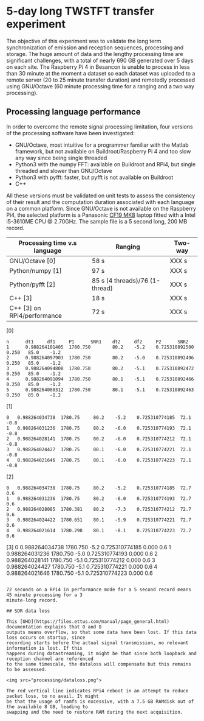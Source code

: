 # 5-day long TWSTFT transfer experiment

The objective of this experiment was to validate the long term synchronization
of emission and reception sequences, processing and storage. The huge amount
of data and the lengthy processing time are significant challenges, with a total
of nearly 690 GB generated over 5 days on each site. The Raspberry Pi 4 in Besancon
is unable to process in less than 30 minute at the moment a dataset so each
dataset was uploaded to a remote server (20 to 25 minute transfer duration) and 
remotedly processed using GNU/Octave (60 minute processing time for a ranging
and a two way processing).

## Processing language performance

In order to overcome the remote signal processing limitation, four versions of
the processing software have been investigated:
* GNU/Octave, most intuitive for a programmer familiar with the Matlab framework,
but not available on Buildroot/Raspberry Pi 4 and too slow any way since being
single threaded
* Python3 with the numpy FFT: available on Buildroot and RPi4, but single threaded
and slower than GNU/Octave
* Python3 with pyfft: faster, but pyfft is not available on Buildroot
* C++

All these versions must be validated on unit tests to assess the consistency of their
result and the computation duration associated with each language on a common platform.
Since GNU/Octave is not available on the Raspberry Pi4, the selected platform is a 
Panasonic [CF19 MK8](https://www.bobjohnson.com/blog/a-note-on-model-numbers-for-toughbook-nerds/) 
laptop fitted with a Intel i5-3610ME CPU @ 2.70GHz. The sample file is a 5 second long, 
200 MB record.

| Processing time v.s language | Ranging     | Two-way    |
| ---------------------------- | ----------- |----------- |
| GNU/Octave [0]               | 58 s       | XXX s      |
| Python/numpy [1]             | 97 s       | XXX s      |
| Python/pyfft [2]             | 85 s (4 threads)/76 (1-thread)       | XXX s      |
| C++ [3]                      | 18 s       | XXX s      |
| C++ [3] on RPi4/performance  | 72 s       | XXX s      |

[0]
```
n      dt1     df1     P1      SNR1    dt2     df2     P2      SNR2
1      0.988264101405  1780.750        80.2    -5.2    0.725310892500  0.250   85.0    -1.2
2      0.988264097903  1780.750        80.2    -5.0    0.725310892496  0.250   85.0    -1.2
3      0.988264094808  1780.750        80.2    -5.1    0.725310892472  0.250   85.0    -1.2
4      0.988264091094  1780.750        80.1    -5.1    0.725310892466  0.250   85.0    -1.2
5      0.988264088312  1780.750        80.1    -5.1    0.725310892463  0.250   85.0    -1.2
```

[1]
```
0 	0.988264034738	1780.75		80.2	-5.2	0.725310774185	72.1	-0.8
1 	0.988264031236	1780.75		80.2	-6.0	0.725310774193	72.1	-0.8
2 	0.988264028141	1780.75		80.2	-6.0	0.725310774212	72.1	-0.8
3 	0.988264024427	1780.75		80.1	-6.0	0.725310774221	72.1	-0.8
4 	0.988264021646	1780.75		80.1	-6.0	0.725310774223	72.1	-0.8
```

[2]
```
0	0.988264034738	1780.75		80.2	-5.2	0.725310774185	72.7	0.6
1	0.988264031236	1780.75		80.2	-6.0	0.725310774193	72.7	0.6
2	0.988264028085	1780.381	80.2	-7.3	0.725310774212	72.7	0.6
3	0.988264024422	1780.651	80.1	-5.9	0.725310774221	72.7	0.6
4	0.988264021614	1780.298	80.1	-8.1	0.725310774223	72.7	0.6
```

[3]
0 0.988264034738	1780.750		-5.2	 0.725310774185	0.000	0.6
1 0.988264031236	1780.750		-5.0	 0.725310774193	0.000	0.6
2 0.988264028141	1780.750		-5.1	 0.725310774212	0.000	0.6
3 0.988264024427	1780.750		-5.1	 0.725310774221	0.000	0.6
4 0.988264021646	1780.750		-5.1	 0.725310774223	0.000	0.6
```

72 seconds on a RPi4 in performance mode for a 5 second record means 45 minute processing for a 3 
minute-long record.

## SDR data loss

This [UHD](https://files.ettus.com/manual/page_general.html) documentation explains that O and D
outputs means overflow, so that some data have been lost. If this data loss occurs on startup, since
recording starts before the actual signal transmission, no relevant information is lost. If this
happens during datastreaming, it might be that since both loopback and reception channel are referenced
to the same timescale, the dataloss will compensate but this remains to be assessed.

<img src="processing/dataloss.png">

The red vertical line indicates RPi4 reboot in an attempt to reduce packet loss, to no avail. It might
be that the usage of ramfs is excessive, with a 7.5 GB RAMdisk out of the available 8 GB, leading to
swapping and the need to restore RAM during the next acquisition.
